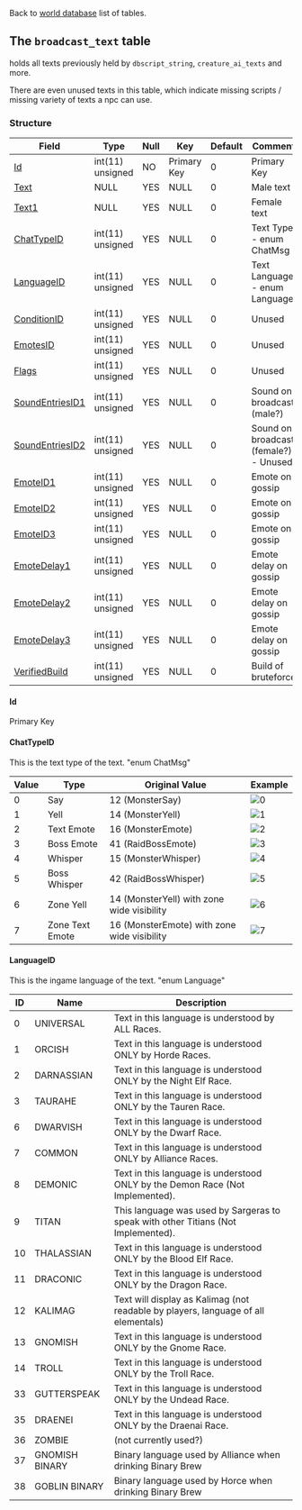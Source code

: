 Back to [world database](https://github.com/cmangos/issues/wiki/mangosdb_struct) list of tables.

## The `broadcast_text` table

holds all texts previously held by `dbscript_string`, `creature_ai_texts` and more.

There are even unused texts in this table, which indicate missing scripts / missing variety of texts a npc can use.

### Structure

| Field| Type| Null| Key| Default| Comment|
| ---|---| ---|--- |--- |--- |
|[Id](https://github.com/cmangos/issues/wiki/broadcast_text#Id)|int(11) unsigned|NO|Primary Key|0|Primary Key|
|[Text](https://github.com/cmangos/issues/wiki/broadcast_text#Text)|NULL|YES|NULL|0|Male text|
|[Text1](https://github.com/cmangos/issues/wiki/broadcast_text#Text1)|NULL|YES|NULL|0|Female text|
|[ChatTypeID](https://github.com/cmangos/issues/wiki/broadcast_text#ChatTypeID)|int(11) unsigned|YES|NULL|0|Text Type - enum ChatMsg|
|[LanguageID](https://github.com/cmangos/issues/wiki/broadcast_text#LanguageID)|int(11) unsigned|YES|NULL|0|Text Language - enum Language|
|[ConditionID](https://github.com/cmangos/issues/wiki/broadcast_text#ConditionID)|int(11) unsigned|YES|NULL|0|Unused|
|[EmotesID](https://github.com/cmangos/issues/wiki/broadcast_text#EmotesID)|int(11) unsigned|YES|NULL|0|Unused|
|[Flags](https://github.com/cmangos/issues/wiki/broadcast_text#Flags)|int(11) unsigned|YES|NULL|0|Unused|
|[SoundEntriesID1](https://github.com/cmangos/issues/wiki/broadcast_text#SoundEntriesID1)|int(11) unsigned|YES|NULL|0|Sound on broadcast (male?)|
|[SoundEntriesID2](https://github.com/cmangos/issues/wiki/broadcast_text#SoundEntriesID2)|int(11) unsigned|YES|NULL|0|Sound on broadcast (female?) - Unused|
|[EmoteID1](https://github.com/cmangos/issues/wiki/broadcast_text#EmoteID1)|int(11) unsigned|YES|NULL|0|Emote on gossip|
|[EmoteID2](https://github.com/cmangos/issues/wiki/broadcast_text#EmoteID2)|int(11) unsigned|YES|NULL|0|Emote on gossip|
|[EmoteID3](https://github.com/cmangos/issues/wiki/broadcast_text#EmoteID3)|int(11) unsigned|YES|NULL|0|Emote on gossip|
|[EmoteDelay1](https://github.com/cmangos/issues/wiki/broadcast_text#EmoteDelay1)|int(11) unsigned|YES|NULL|0|Emote delay on gossip|
|[EmoteDelay2](https://github.com/cmangos/issues/wiki/broadcast_text#EmoteDelay2)|int(11) unsigned|YES|NULL|0|Emote delay on gossip|
|[EmoteDelay3](https://github.com/cmangos/issues/wiki/broadcast_text#EmoteDelay3)|int(11) unsigned|YES|NULL|0|Emote delay on gossip|
|[VerifiedBuild](https://github.com/cmangos/issues/wiki/broadcast_text#VerifiedBuild)|int(11) unsigned|YES|NULL|0|Build of bruteforce|

#### Id

Primary Key

#### ChatTypeID

This is the text type of the text. "enum ChatMsg"

| Value | Type            | Original Value                              | Example                                                                                                                                                                                                                                                                                                                                                                                                                                                        |
| ----- | --------------- | ------------------------------------------- |--- |
| 0     | Say             | 12 (MonsterSay)                             |![0](https://user-images.githubusercontent.com/19734826/138616964-f9fb1236-9c01-48be-9e83-73a0afe10a9b.PNG)|
| 1     | Yell            | 14 (MonsterYell)                            |![1](https://user-images.githubusercontent.com/19734826/138617141-910ced5f-51b3-4f85-86f9-2e555519b429.PNG)|
| 2     | Text Emote      | 16 (MonsterEmote)                           |![2](https://user-images.githubusercontent.com/19734826/138617095-62faa8d0-d672-4037-816c-69dd40798fbd.PNG)|
| 3     | Boss Emote      | 41 (RaidBossEmote)                          |![3](https://user-images.githubusercontent.com/19734826/138617067-a64ea29b-cf2b-48ce-aed9-188e9670ecc7.PNG)|
| 4     | Whisper         | 15 (MonsterWhisper)                         |![4](https://user-images.githubusercontent.com/19734826/138616538-cafa389e-7137-4db8-90cf-09729f9e5070.PNG)|
| 5     | Boss Whisper    | 42 (RaidBossWhisper)                        |![5](https://user-images.githubusercontent.com/19734826/138616695-bbdb1a16-d8ed-47a3-9bc0-a0eb4d3e0292.PNG)|
| 6     | Zone Yell       | 14 (MonsterYell) with zone wide visibility  |![6](https://user-images.githubusercontent.com/19734826/138617046-880f53b1-3b7e-4e6b-8980-aab7110f51ed.PNG)|
| 7     | Zone Text Emote | 16 (MonsterEmote) with zone wide visibility |![7](https://user-images.githubusercontent.com/19734826/138616999-37cf898a-bd3d-467d-8e65-b180f78545b8.PNG)|

#### LanguageID

This is the ingame language of the text. "enum Language"

| ID | Name           | Description                                                                        |
| -- | -------------- | ---------------------------------------------------------------------------------- |
| 0  | UNIVERSAL      | Text in this language is understood by ALL Races.                                  |
| 1  | ORCISH         | Text in this language is understood ONLY by Horde Races.                           |
| 2  | DARNASSIAN     | Text in this language is understood ONLY by the Night Elf Race.                    |
| 3  | TAURAHE        | Text in this language is understood ONLY by the Tauren Race.                       |
| 6  | DWARVISH       | Text in this language is understood ONLY by the Dwarf Race.                        |
| 7  | COMMON         | Text in this language is understood ONLY by Alliance Races.                        |
| 8  | DEMONIC        | Text in this language is understood ONLY by the Demon Race (Not Implemented).      |
| 9  | TITAN          | This language was used by Sargeras to speak with other Titians (Not Implemented).  |
| 10 | THALASSIAN     | Text in this language is understood ONLY by the Blood Elf Race.                    |
| 11 | DRACONIC       | Text in this language is understood ONLY by the Dragon Race.                       |
| 12 | KALIMAG        | Text will display as Kalimag (not readable by players, language of all elementals) |
| 13 | GNOMISH        | Text in this language is understood ONLY by the Gnome Race.                        |
| 14 | TROLL          | Text in this language is understood ONLY by the Troll Race.                        |
| 33 | GUTTERSPEAK    | Text in this language is understood ONLY by the Undead Race.                       |
| 35 | DRAENEI        | Text in this language is understood ONLY by the Draenai Race.                      |
| 36 | ZOMBIE         | (not currently used?)                                                              |
| 37 | GNOMISH BINARY | Binary language used by Alliance when drinking Binary Brew                         |
| 38 | GOBLIN BINARY  | Binary language used by Horce when drinking Binary Brew                            |